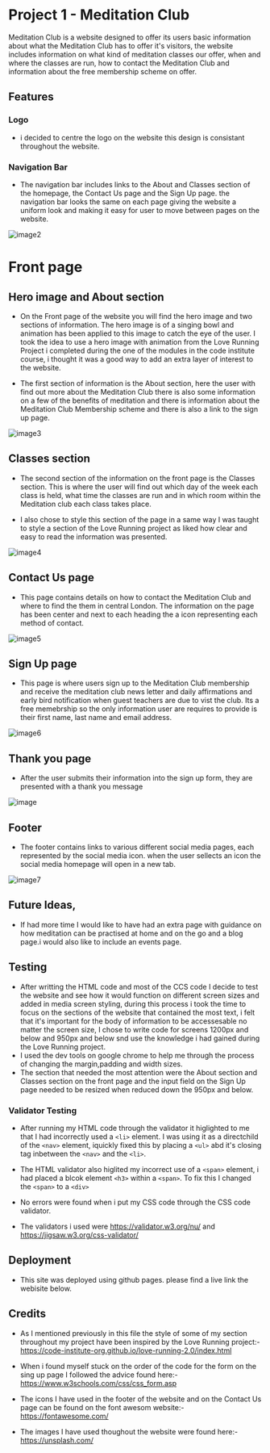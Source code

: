 # Project 1 - Meditation Club

Meditation Club is a website designed to offer its users basic information about what the Meditation Club has to offer it's visitors, the website includes information on what kind of meditation classes our offer, when and where the classes are run, how to contact the Meditation Club and information about the free membership scheme on offer. 

## Features

### Logo
- i decided to centre the logo on the website this design is consistant throughout the website. 

### Navigation Bar
- The navigation bar includes links to the About and Classes section of the homepage, the Contact Us page and the Sign Up page. 
the navigation bar looks the same on each page giving the website a uniform look and making it easy for user to move between pages on the website. 

![image2](assets/images/logonavbar-ss.png)

# Front page

## Hero image and About section

- On the Front page of the website you will find the hero image and two sections of information. The hero image is of a singing bowl and animation has been applied to this image to catch the eye of the user. I took the idea to use a hero image with animation from the Love Running Project i completed during the one of the modules in the code institute course, i thought it was a good way to add an extra layer of interest to the website. 

- The first section of information is the About section, here the user with find out more about the Meditation Club there is also some information on a few of the benefits of meditation and there is information about the Meditation Club Membership scheme and there is also a link to the sign up page.  

![image3](assets/images/heroabout-ss.png)

## Classes section
- The second section of the information on the front page is the Classes section. This is where the user will find out which day of the week each class is held, what time the classes are run and in which room within the Meditation club each class takes place. 

- I also chose to style this section of the page in a same way I was taught to style a section of the Love Running project as liked how clear and easy to read the information was presented.

![image4](assets/images/classes-ss.png)

## Contact Us page

- This page contains details on how to contact the Meditation Club and where to find the them in central London. 
The information on the page has been center and next to each heading the a icon representing each method of contact.  

![image5](assets/images/contact-page-ss.png)

## Sign Up page
- This page is where users sign up to the Meditation Club membership and receive the meditation club news letter and daily affirmations and early bird notification when guest teachers are due to vist the club. Its a free memebrship so the only information user are requires to provide is their first name, last name and email address. 

![image6](assets/images/signup-nss.png)

## Thank you page
- After the user submits their information into the sign up form, they are presented with a thank you message

![image](assets/images/thankyoupage-ss.png)

## Footer 
- The footer contains links to various different social media pages, each represented by the social media icon. when the user sellects an icon the social media homepage will open in a new tab. 

![image7](assets/images/footer-ss.png)

## Future Ideas,
- If had more time I would like to have had an extra page with guidance on how meditation can be practised at home and on the go and a blog page.i would also like to include an events page.  

## Testing
- After writting the HTML code and most of the CCS code I decide to test the website and see how it would function on different screen sizes and added in media screen styling,
during this process i took the time to focus on the sections of the website that contained the most text, i felt that it's important for the body of information to be accessesable no matter the screen size, I chose to write code for screens 1200px and below and 950px and below snd use the knowledge i had gained during the Love Running project. 
- I used the dev tools on google chrome to help me through the process of changing the margin,padding and width sizes. 
- The section that needed the most attention were the About section and Classes section on the front page and the input field on the Sign Up page needed to be resized when reduced down the 950px and below. 


### Validator Testing
* After running my HTML code through the validator it higlighted to me that I had incorrectly used a `<li>` element. I was using it as a directchild of the `<nav>` element, iquickly fixed this by placing a `<ul>` abd it's closing tag inbetween the `<nav>` and the `<li>`.

* The HTML validator also higlited my incorrect use of a `<span>` element, i had placed a blcok element `<h3>` within a `<span>`. To fix this I changed the `<span>` to a `<div>` 

* No errors were found when i put my CSS code through the CSS code validator. 

* The validators i used were https://validator.w3.org/nu/ and https://jigsaw.w3.org/css-validator/ 
 
## Deployment

- This site was deployed using github pages. please find a live link the webisite below.  

## Credits
- As I mentioned previously in this file the style of some of my section throughout my project have been inspired by the Love Running project:- https://code-institute-org.github.io/love-running-2.0/index.html

- When i found myself stuck on the order of the code for the form on the sing up page I followed the advice found here:- https://www.w3schools.com/css/css_form.asp 

- The icons I have used in the footer of the website and on the Contact Us page can be found on the font awesom website:- https://fontawesome.com/

- The images I have used thoughout the website were found here:- https://unsplash.com/ 

